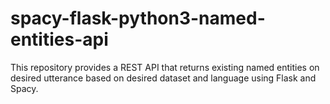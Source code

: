 # spacy-flask-python3-named-entities-api
This repository provides a REST API that returns existing named entities on desired utterance based on desired dataset and language using Flask and Spacy.
